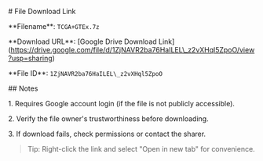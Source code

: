 \# File Download Link



\*\*Filename\*\*: `TCGA+GTEx.7z`  

\*\*Download URL\*\*: \[Google Drive Download Link](https://drive.google.com/file/d/1ZjNAVR2ba76HaILEL\_z2vXHql5ZpoO/view?usp=sharing)  

\*\*File ID\*\*: `1ZjNAVR2ba76HaILEL\_z2vXHql5ZpoO`  



\## Notes

1\. Requires Google account login (if the file is not publicly accessible).  

2\. Verify the file owner's trustworthiness before downloading.  

3\. If download fails, check permissions or contact the sharer.  



> Tip: Right-click the link and select "Open in new tab" for convenience.

